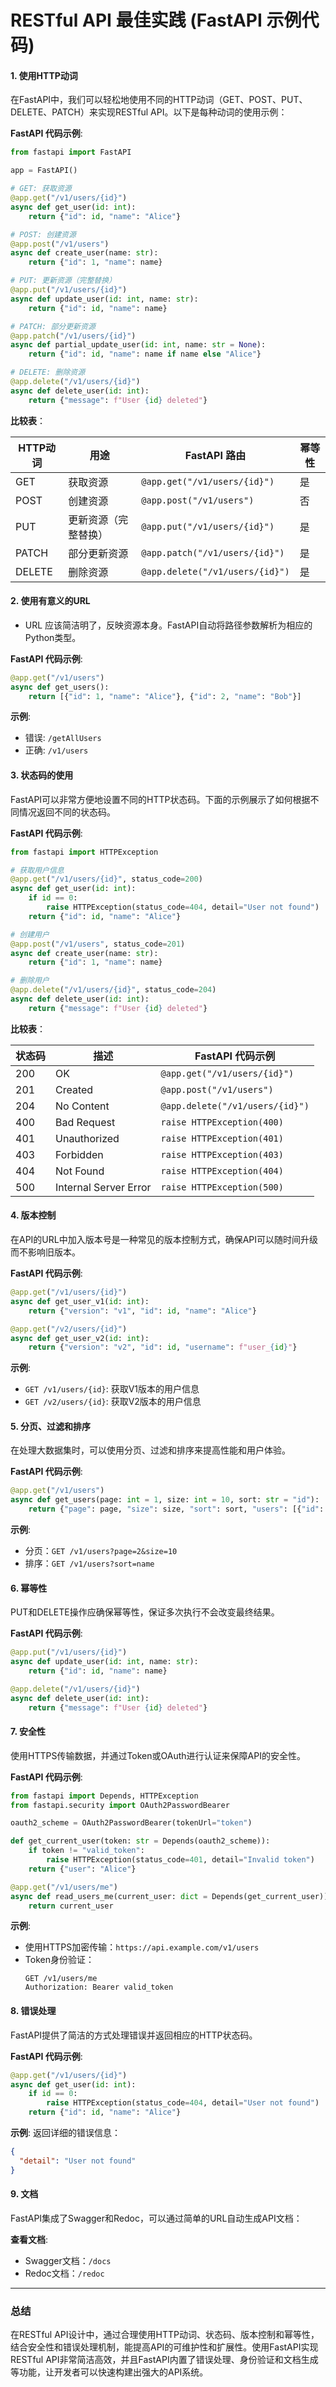 # RESTful API 最佳实践 (FastAPI 示例代码)

#### 1. **使用HTTP动词**
   在FastAPI中，我们可以轻松地使用不同的HTTP动词（GET、POST、PUT、DELETE、PATCH）来实现RESTful API。以下是每种动词的使用示例：

   **FastAPI 代码示例**:
   ```python
   from fastapi import FastAPI

   app = FastAPI()

   # GET: 获取资源
   @app.get("/v1/users/{id}")
   async def get_user(id: int):
       return {"id": id, "name": "Alice"}

   # POST: 创建资源
   @app.post("/v1/users")
   async def create_user(name: str):
       return {"id": 1, "name": name}

   # PUT: 更新资源（完整替换）
   @app.put("/v1/users/{id}")
   async def update_user(id: int, name: str):
       return {"id": id, "name": name}

   # PATCH: 部分更新资源
   @app.patch("/v1/users/{id}")
   async def partial_update_user(id: int, name: str = None):
       return {"id": id, "name": name if name else "Alice"}

   # DELETE: 删除资源
   @app.delete("/v1/users/{id}")
   async def delete_user(id: int):
       return {"message": f"User {id} deleted"}
   ```

   **比较表**：

   | HTTP动词 | 用途                   | FastAPI 路由                        | 幂等性  |
   |----------|------------------------|-------------------------------------|---------|
   | GET      | 获取资源                | `@app.get("/v1/users/{id}")`        | 是      |
   | POST     | 创建资源                | `@app.post("/v1/users")`            | 否      |
   | PUT      | 更新资源（完整替换）    | `@app.put("/v1/users/{id}")`        | 是      |
   | PATCH    | 部分更新资源            | `@app.patch("/v1/users/{id}")`      | 是      |
   | DELETE   | 删除资源                | `@app.delete("/v1/users/{id}")`     | 是      |

#### 2. **使用有意义的URL**
   - URL 应该简洁明了，反映资源本身。FastAPI自动将路径参数解析为相应的Python类型。

   **FastAPI 代码示例**:
   ```python
   @app.get("/v1/users")
   async def get_users():
       return [{"id": 1, "name": "Alice"}, {"id": 2, "name": "Bob"}]
   ```

   **示例**:
   - 错误: `/getAllUsers`
   - 正确: `/v1/users`

#### 3. **状态码的使用**
   FastAPI可以非常方便地设置不同的HTTP状态码。下面的示例展示了如何根据不同情况返回不同的状态码。

   **FastAPI 代码示例**:
   ```python
   from fastapi import HTTPException

   # 获取用户信息
   @app.get("/v1/users/{id}", status_code=200)
   async def get_user(id: int):
       if id == 0:
           raise HTTPException(status_code=404, detail="User not found")
       return {"id": id, "name": "Alice"}

   # 创建用户
   @app.post("/v1/users", status_code=201)
   async def create_user(name: str):
       return {"id": 1, "name": name}

   # 删除用户
   @app.delete("/v1/users/{id}", status_code=204)
   async def delete_user(id: int):
       return {"message": f"User {id} deleted"}
   ```

   **比较表**：

   | 状态码 | 描述                     | FastAPI 代码示例                   |
   |--------|--------------------------|------------------------------------|
   | 200    | OK                       | `@app.get("/v1/users/{id}")`       |
   | 201    | Created                  | `@app.post("/v1/users")`           |
   | 204    | No Content               | `@app.delete("/v1/users/{id}")`    |
   | 400    | Bad Request              | `raise HTTPException(400)`         |
   | 401    | Unauthorized             | `raise HTTPException(401)`         |
   | 403    | Forbidden                | `raise HTTPException(403)`         |
   | 404    | Not Found                | `raise HTTPException(404)`         |
   | 500    | Internal Server Error    | `raise HTTPException(500)`         |

#### 4. **版本控制**
   在API的URL中加入版本号是一种常见的版本控制方式，确保API可以随时间升级而不影响旧版本。

   **FastAPI 代码示例**:
   ```python
   @app.get("/v1/users/{id}")
   async def get_user_v1(id: int):
       return {"version": "v1", "id": id, "name": "Alice"}

   @app.get("/v2/users/{id}")
   async def get_user_v2(id: int):
       return {"version": "v2", "id": id, "username": f"user_{id}"}
   ```

   **示例**:
   - `GET /v1/users/{id}`: 获取V1版本的用户信息
   - `GET /v2/users/{id}`: 获取V2版本的用户信息

#### 5. **分页、过滤和排序**
   在处理大数据集时，可以使用分页、过滤和排序来提高性能和用户体验。

   **FastAPI 代码示例**:
   ```python
   @app.get("/v1/users")
   async def get_users(page: int = 1, size: int = 10, sort: str = "id"):
       return {"page": page, "size": size, "sort": sort, "users": [{"id": i, "name": f"user_{i}"} for i in range((page-1)*size, page*size)]}
   ```

   **示例**:
   - 分页：`GET /v1/users?page=2&size=10`
   - 排序：`GET /v1/users?sort=name`

#### 6. **幂等性**
   PUT和DELETE操作应确保幂等性，保证多次执行不会改变最终结果。

   **FastAPI 代码示例**:
   ```python
   @app.put("/v1/users/{id}")
   async def update_user(id: int, name: str):
       return {"id": id, "name": name}

   @app.delete("/v1/users/{id}")
   async def delete_user(id: int):
       return {"message": f"User {id} deleted"}
   ```

#### 7. **安全性**
   使用HTTPS传输数据，并通过Token或OAuth进行认证来保障API的安全性。

   **FastAPI 代码示例**:
   ```python
   from fastapi import Depends, HTTPException
   from fastapi.security import OAuth2PasswordBearer

   oauth2_scheme = OAuth2PasswordBearer(tokenUrl="token")

   def get_current_user(token: str = Depends(oauth2_scheme)):
       if token != "valid_token":
           raise HTTPException(status_code=401, detail="Invalid token")
       return {"user": "Alice"}

   @app.get("/v1/users/me")
   async def read_users_me(current_user: dict = Depends(get_current_user)):
       return current_user
   ```

   **示例**:
   - 使用HTTPS加密传输：`https://api.example.com/v1/users`
   - Token身份验证：
     ```http
     GET /v1/users/me
     Authorization: Bearer valid_token
     ```

#### 8. **错误处理**
   FastAPI提供了简洁的方式处理错误并返回相应的HTTP状态码。

   **FastAPI 代码示例**:
   ```python
   @app.get("/v1/users/{id}")
   async def get_user(id: int):
       if id == 0:
           raise HTTPException(status_code=404, detail="User not found")
       return {"id": id, "name": "Alice"}
   ```

   **示例**:
   返回详细的错误信息：
   ```json
   {
     "detail": "User not found"
   }
   ```

#### 9. **文档**
   FastAPI集成了Swagger和Redoc，可以通过简单的URL自动生成API文档：

   **查看文档**:
   - Swagger文档：`/docs`
   - Redoc文档：`/redoc`

---

### 总结

在RESTful API设计中，通过合理使用HTTP动词、状态码、版本控制和幂等性，结合安全性和错误处理机制，能提高API的可维护性和扩展性。使用FastAPI实现RESTful API非常简洁高效，并且FastAPI内置了错误处理、身份验证和文档生成等功能，让开发者可以快速构建出强大的API系统。
